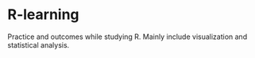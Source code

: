 # R-learning
Practice and outcomes while studying R. Mainly include visualization and statistical analysis.
